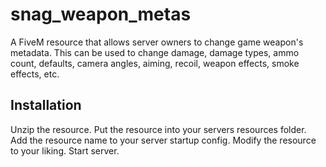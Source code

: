# snag_weapon_metas
A FiveM resource that allows server owners to change game weapon's metadata. This can be used to change damage, 
damage types, ammo count, defaults, camera angles, aiming, recoil, weapon effects, smoke effects, etc.

## Installation
Unzip the resource. 
Put the resource into your servers resources folder. 
Add the resource name to your server startup config. 
Modify the resource to your liking. 
Start server. 
